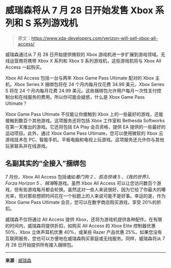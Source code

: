 # 威瑞森将从 7 月 28 日开始发售 Xbox 系列和 S 系列游戏机

> 原文：<https://www.xda-developers.com/verizon-will-sell-xbox-all-access/>

威瑞森通过从 7 月 28 日开始提供微软的 Xbox 游戏机进一步扩展到游戏领域。无线运营商将携带 Xbox X 系列和 Xbox S 系列游戏机，这些游戏机将与 Xbox All Access 一起购买。

Xbox All Access 包括一台与两年 Xbox Game Pass Ultimate 配对的 Xbox 主机。Xbox Series X 捆绑包将在 24 个月内每月仅花费 34.99 美元，Xbox Series S 将在 24 个月内每月花费 24.99 美元。这些捆绑包允许用户每月一次性支付控制台和在线服务的费用。所以你可能会疑惑，什么是 Xbox Game Pass Ultimate？

Xbox Game Pass Ultimate 不仅能让你接触到 Xbox 上的一些最好的游戏，还能接触到数百个其他游戏。这项服务还将包括 Xbox 工作室和 Bethesda Softworks 在第一天推出的游戏。它还将包括 EA Play 会员资格，提供 EA 提供的一些最好的运动项目。此外，通过 Xbox Game Pass Ultimate，您可以使用微软的 Xbox 云游戏技术在 PC、智能手机、平板电脑和电视上玩游戏。这项服务还允许你与其他玩家联系并在线游戏。

## 名副其实的“全接入”捆绑包

7 月份，Xbox All Access 包括诸如*看门狗 2* 、*孤岛惊魂 5* 、*《我的世界》*、 *Forza Horizon 5* 、*贼海*等游戏。虽然 Xbox All Access 可以让您访问数百个游戏，但有些游戏每月都会轮换。虽然这对一些人来说很好，因为它给了你最大的曝光率，但对那些想把时间花在一个标题上的人来说可能不是好事。幸运的是，作为 Xbox Game Pass Ultimate 会员，您可以在数字商店购买游戏，享受 20%的折扣。

威瑞森不仅将通过 All Access 提供 Xbox，还将为游戏机提供各种配件。在有限的时间内，威瑞森将提供折扣，如购买 All Access 的 Xbox Elite 控制器优惠 50%，Xbox 立体声耳机优惠 40%，或某些 Razer 产品优惠 25%。如果您没有互联网服务，您也可以方便地在威瑞森购买家庭或无线服务。同样，威瑞森将从 7 月 28 日开始提供所有接入捆绑包。

* * *

**来源** : [威瑞森](https://www.anrdoezrs.net/links/100122946/type/dlg/sid/UUxdaUeUpU42698/https://www.verizon.com/about/news/xbox-experience-next-gen-5g-gaming-verizon)